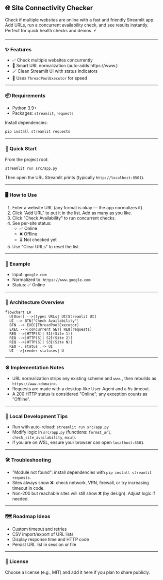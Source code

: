 ## 🌐 Site Connectivity Checker

Check if multiple websites are online with a fast and friendly Streamlit app. Add URLs, run a concurrent availability check, and see results instantly. Perfect for quick health checks and demos. ⚡

---

### ✨ Features
- ✅ Check multiple websites concurrently
- 🧠 Smart URL normalization (auto-adds https://www.)
- 🪄 Clean Streamlit UI with status indicators
- 🧵 Uses `ThreadPoolExecutor` for speed

---

### 📦 Requirements
- Python 3.9+
- Packages: `streamlit`, `requests`

Install dependencies:

```bash
pip install streamlit requests
```

---

### 🚀 Quick Start
From the project root:

```bash
streamlit run src/app.py
```

Then open the URL Streamlit prints (typically `http://localhost:8501`).

---

### 🖥️ How to Use
1. Enter a website URL (any format is okay — the app normalizes it).
2. Click "Add URL" to put it in the list. Add as many as you like.
3. Click "Check Availability" to run concurrent checks.
4. See per-site status:
   - ✅ Online
   - ❌ Offline
   - ⏳ Not checked yet
5. Use "Clear URLs" to reset the list.

---

### 🧭 Example
- Input: `google.com`
- Normalized to: `https://www.google.com`
- Status: ✅ Online

---

### 🧩 Architecture Overview

```mermaid
flowchart LR
  U[User] -->|types URLs| UI[Streamlit UI]
  UI --> BTN["Check Availability"]
  BTN --> EXEC[ThreadPoolExecutor]
  EXEC -->|concurrent GET| REQ[requests]
  REQ -->|HTTP(S)| S1[(Site 1)]
  REQ -->|HTTP(S)| S2[(Site 2)]
  REQ -->|HTTP(S)| S3[(Site N)]
  REQ -. status .-> UI
  UI -->|render statuses| U
```

---

### ⚙️ Implementation Notes
- URL normalization strips any existing scheme and `www.`, then rebuilds as `https://www.<domain>`.
- Requests are made with a desktop-like User-Agent and a 5s timeout.
- A 200 HTTP status is considered "Online"; any exception counts as "Offline".

---

### 🧪 Local Development Tips
- Run with auto-reload: `streamlit run src/app.py`
- Modify logic in `src/app.py` (functions: `format_url`, `check_site_availability`, `main`).
- If you are on WSL, ensure your browser can open `localhost:8501`.

---

### 🛠️ Troubleshooting
- "Module not found": install dependencies with `pip install streamlit requests`.
- Sites always show ❌: check network, VPN, firewall, or try increasing timeout in code.
- Non-200 but reachable sites will still show ❌ (by design). Adjust logic if needed.

---

### 🗺️ Roadmap Ideas
- Custom timeout and retries
- CSV import/export of URL lists
- Display response time and HTTP code
- Persist URL list in session or file

---

### 📄 License
Choose a license (e.g., MIT) and add it here if you plan to share publicly.



